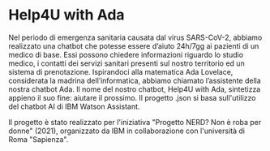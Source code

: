 # Help4U with Ada

Nel periodo di emergenza sanitaria causata dal virus SARS-CoV-2, abbiamo realizzato una chatbot che potesse essere d’aiuto 24h/7gg ai pazienti di un medico di base.
Essi possono chiedere informazioni riguardo lo studio medico, i contatti dei servizi sanitari presenti sul nostro territorio ed un sistema di prenotazione.
Ispirandoci alla matematica Ada Lovelace, considerata la madrina dell’informatica, abbiamo chiamato l’assistente della nostra chatbot Ada.
Il nome del nostro chatbot, Help4U with Ada, sintetizza appieno il suo fine: aiutare il prossimo.
Il progetto .json si basa sull'utilizzo del chatbot AI di IBM Watson Assistant.

Il progetto è stato realizzato per l'iniziativa "Progetto NERD? Non è roba per donne" (2021), organizzato da IBM in collaborazione con l'università di Roma "Sapienza". 
